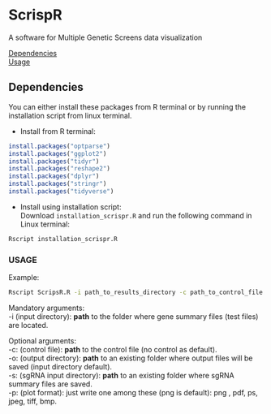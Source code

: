 # ScrispR
A software for Multiple Genetic Screens data visualization

[Dependencies](#dependencies)<br/>
[Usage](#usage)<br/>

## Dependencies
You can either install these packages from R terminal or by running the installation script from linux terminal.<br/>

- Install from R terminal:<br/>
```r
install.packages("optparse")
install.packages("ggplot2")
install.packages("tidyr")
install.packages("reshape2")
install.packages("dplyr")
install.packages("stringr")
install.packages("tidyverse")
```
- Install using installation script:<br/>
Download `installation_scrispr.R` and run the following command in Linux terminal:
```bash
Rscript installation_scrispr.R
```



### USAGE

Example:
```bash
Rscript ScripsR.R -i path_to_results_directory -c path_to_control_file -p png -o path_to_output_directory -s path_to_sgRNA_input_directory
```

Mandatory arguments:<br/>
-i (input directory): **path** to the folder where gene summary files (test files) are located. <br/>

Optional arguments:<br/>
-c: (control file): **path** to the control file (no control as default). <br/>
-o: (output directory): **path** to an existing folder where output files will be saved (input directory default).<br/>
-s: (sgRNA input directory): **path** to an existing folder where sgRNA summary files are saved.<br/>
-p: (plot format): just write one among these (png is default): png , pdf, ps, jpeg, tiff, bmp.<br/>

